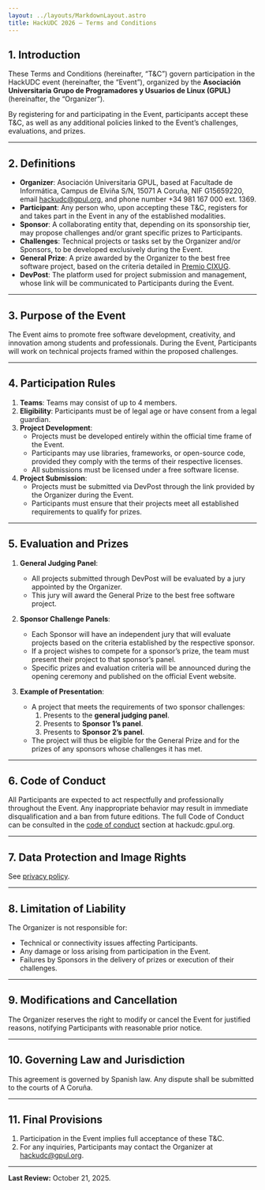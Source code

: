```yaml
---
layout: ../layouts/MarkdownLayout.astro
title: HackUDC 2026 — Terms and Conditions
---
```


## **1. Introduction**
These Terms and Conditions (hereinafter, “T&C”) govern participation in the HackUDC event (hereinafter, the “Event”), organized by the **Asociación Universitaria Grupo de Programadores y Usuarios de Linux (GPUL)** (hereinafter, the “Organizer”).

By registering for and participating in the Event, participants accept these T&C, as well as any additional policies linked to the Event’s challenges, evaluations, and prizes.

---

## **2. Definitions**
- **Organizer**: Asociación Universitaria GPUL, based at Facultade de Informática, Campus de Elviña S/N, 15071 A Coruña, NIF G15659220, email hackudc@gpul.org, and phone number +34 981 167 000 ext. 1369.
- **Participant**: Any person who, upon accepting these T&C, registers for and takes part in the Event in any of the established modalities.
- **Sponsor**: A collaborating entity that, depending on its sponsorship tier, may propose challenges and/or grant specific prizes to Participants.
- **Challenges**: Technical projects or tasks set by the Organizer and/or Sponsors, to be developed exclusively during the Event.
- **General Prize**: A prize awarded by the Organizer to the best free software project, based on the criteria detailed in [Premio CIXUG](http://premio.cixug.gal).
- **DevPost**: The platform used for project submission and management, whose link will be communicated to Participants during the Event.

---

## **3. Purpose of the Event**
The Event aims to promote free software development, creativity, and innovation among students and professionals. During the Event, Participants will work on technical projects framed within the proposed challenges.

---

## **4. Participation Rules**
1. **Teams**: Teams may consist of up to 4 members.
2. **Eligibility**: Participants must be of legal age or have consent from a legal guardian.
3. **Project Development**:
   - Projects must be developed entirely within the official time frame of the Event.
   - Participants may use libraries, frameworks, or open-source code, provided they comply with the terms of their respective licenses.
   - All submissions must be licensed under a free software license.
4. **Project Submission**:
   - Projects must be submitted via DevPost through the link provided by the Organizer during the Event.
   - Participants must ensure that their projects meet all established requirements to qualify for prizes.

---

## **5. Evaluation and Prizes**
1. **General Judging Panel**:
   - All projects submitted through DevPost will be evaluated by a jury appointed by the Organizer.
   - This jury will award the General Prize to the best free software project.

2. **Sponsor Challenge Panels**:
   - Each Sponsor will have an independent jury that will evaluate projects based on the criteria established by the respective sponsor.
   - If a project wishes to compete for a sponsor’s prize, the team must present their project to that sponsor’s panel.
   - Specific prizes and evaluation criteria will be announced during the opening ceremony and published on the official Event website.

3. **Example of Presentation**:
   - A project that meets the requirements of two sponsor challenges:
     1. Presents to the **general judging panel**.
     2. Presents to **Sponsor 1’s panel**.
     3. Presents to **Sponsor 2’s panel**.
   - The project will thus be eligible for the General Prize and for the prizes of any sponsors whose challenges it has met.

---

## **6. Code of Conduct**
All Participants are expected to act respectfully and professionally throughout the Event. Any inappropriate behavior may result in immediate disqualification and a ban from future editions. The full Code of Conduct can be consulted in the [code of conduct](/conducta) section at hackudc.gpul.org.

---

## **7. Data Protection and Image Rights**
See [privacy policy](/privacidad).

---

## **8. Limitation of Liability**
The Organizer is not responsible for:
- Technical or connectivity issues affecting Participants.
- Any damage or loss arising from participation in the Event.
- Failures by Sponsors in the delivery of prizes or execution of their challenges.

---

## **9. Modifications and Cancellation**
The Organizer reserves the right to modify or cancel the Event for justified reasons, notifying Participants with reasonable prior notice.

---

## **10. Governing Law and Jurisdiction**
This agreement is governed by Spanish law. Any dispute shall be submitted to the courts of A Coruña.

---

## **11. Final Provisions**
1. Participation in the Event implies full acceptance of these T&C.
2. For any inquiries, Participants may contact the Organizer at hackudc@gpul.org.

---

**Last Review:** October 21, 2025.
